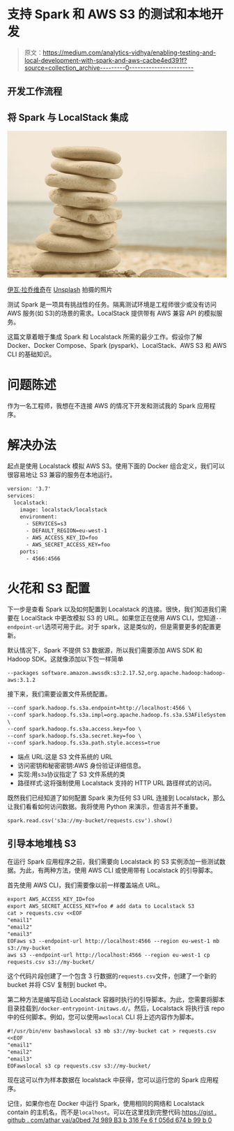 # 支持 Spark 和 AWS S3 的测试和本地开发

> 原文：<https://medium.com/analytics-vidhya/enabling-testing-and-local-development-with-spark-and-aws-cacbe4ed391f?source=collection_archive---------0----------------------->

## 开发工作流程

## 将 Spark 与 LocalStack 集成

![](img/d260dce154554a81fd14987fe5167a15.png)

[伊瓦·拉乔维奇](https://unsplash.com/@eklektikum?utm_source=medium&utm_medium=referral)在 [Unsplash](https://unsplash.com?utm_source=medium&utm_medium=referral) 拍摄的照片

测试 Spark 是一项具有挑战性的任务。隔离测试环境是工程师很少或没有访问 AWS 服务(如 S3)的场景的需求。LocalStack 提供带有 AWS 兼容 API 的模拟服务。

这篇文章着眼于集成 Spark 和 Localstack 所需的最少工作。假设你了解 Docker、Docker Compose、Spark (pyspark)、LocalStack、AWS S3 和 AWS CLI 的基础知识。

# 问题陈述

作为一名工程师，我想在不连接 AWS 的情况下开发和测试我的 Spark 应用程序。

# 解决办法

起点是使用 Localstack 模拟 AWS S3。使用下面的 Docker 组合定义，我们可以很容易地让 S3 兼容的服务在本地运行。

```
version: '3.7'
services:
  localstack:
    image: localstack/localstack
    environment:
      - SERVICES=s3
      - DEFAULT_REGION=eu-west-1
      - AWS_ACCESS_KEY_ID=foo
      - AWS_SECRET_ACCESS_KEY=foo
    ports:
      - 4566:4566
```

# 火花和 S3 配置

下一步是查看 Spark 以及如何配置到 Localstack 的连接。很快，我们知道我们需要在 LocalStack 中更改模拟 S3 的 URL。如果您正在使用 AWS CLI，您知道`--endpoint-url`选项可用于此。对于 spark，这是类似的，但是需要更多的配置更新。

默认情况下，Spark 不提供 S3 数据源，所以我们需要添加 AWS SDK 和 Hadoop SDK。这就像添加以下包一样简单

```
--packages software.amazon.awssdk:s3:2.17.52,org.apache.hadoop:hadoop-aws:3.1.2
```

接下来，我们需要设置文件系统配置。

```
--conf spark.hadoop.fs.s3a.endpoint=http://localhost:4566 \
--conf spark.hadoop.fs.s3a.impl=org.apache.hadoop.fs.s3a.S3AFileSystem \
--conf spark.hadoop.fs.s3a.access.key=foo \
--conf spark.hadoop.fs.s3a.secret.key=foo \
--conf spark.hadoop.fs.s3a.path.style.access=true
```

*   端点 URL:这是 S3 文件系统的 URL
*   访问密钥和秘密密钥:AWS 身份验证详细信息。
*   实现:用`s3a`协议指定了 S3 文件系统的类
*   路径样式:这将强制使用 Localstack 支持的 HTTP URL 路径样式的访问。

既然我们已经知道了如何配置 Spark 来为任何 S3 URL 连接到 Localstack，那么让我们看看如何访问数据。我将使用 Python 来演示，但语言并不重要。

```
spark.read.csv('s3a://my-bucket/requests.csv').show()
```

## 引导本地堆栈 S3

在运行 Spark 应用程序之前，我们需要向 Localstack 的 S3 实例添加一些测试数据。为此，有两种方法，使用 AWS CLI 或使用带有 Localstack 的引导脚本。

首先使用 AWS CLI，我们需要像以前一样覆盖端点 URL。

```
export AWS_ACCESS_KEY_ID=foo 
export AWS_SECRET_ACCESS_KEY=foo # add data to Localstack S3
cat > requests.csv <<EOF
"email1"
"email2"
"email3"
EOFaws s3 --endpoint-url http://localhost:4566 --region eu-west-1 mb s3://my-bucket 
aws s3 --endpoint-url http://localhost:4566 --region eu-west-1 cp requests.csv s3://my-bucket/
```

这个代码片段创建了一个包含 3 行数据的`requests.csv`文件，创建了一个新的 bucket 并将 CSV 复制到 bucket 中。

第二种方法是编写启动 Localstack 容器时执行的引导脚本。为此，您需要将脚本目录挂载到`/docker-entrypoint-initaws.d/`。然后，Localstack 将执行该 repo 中的任何脚本。例如，您可以使用`awslocal` CLI 将上述内容作为脚本。

```
#!/usr/bin/env bashawslocal s3 mb s3://my-bucket cat > requests.csv <<EOF
"email1"
"email2"
"email3"
EOFawslocal s3 cp requests.csv s3://my-bucket/
```

现在这可以作为样本数据在 localstack 中获得，您可以运行您的 Spark 应用程序。

记住，如果你也在 Docker 中运行 Spark，使用相同的网络和 Localstack contain 的主机名，而不是`localhost`。可以在这里找到完整代码:[https://gist . github . com/athar vai/a0bed 7d 989 B3 b 316 Fe 6 f 056d 674 b 99 b 0](https://gist.github.com/atharvai/a0bed7d989b3b316fe6f056d674b99b0)
